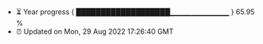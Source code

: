 - ⏳ Year progress { ███████████████████▁▁▁▁▁▁▁▁▁▁▁ } 65.95 %
- ⏰ Updated on Mon, 29 Aug 2022 17:26:40 GMT

